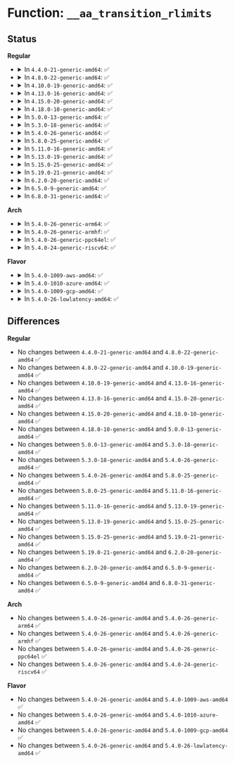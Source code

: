 # Function: <code>__aa_transition_rlimits</code>

## Status
<b>Regular</b>
<ul>
<li>
<details>
<summary>In <code>4.4.0-21-generic-amd64</code>: ✅</summary>

```c
void __aa_transition_rlimits(struct aa_label * old_l, struct aa_label * new_l)
```

```json
{
  "name": "__aa_transition_rlimits",
  "collision_type": "Unique Global",
  "inline_type": "No",
  "funcs": [
    {
      "addr": 18446744071582545760,
      "name": "__aa_transition_rlimits",
      "external": true,
      "loc": "security/apparmor/resource.c:132",
      "file": "security/apparmor/resource.c",
      "inline": "seen, unknown",
      "caller_inline": [],
      "caller_func": [
        "security/apparmor/lsm.c:apparmor_bprm_committing_creds"
      ]
    }
  ],
  "symbols": [
    {
      "addr": 18446744071582545760,
      "name": "__aa_transition_rlimits",
      "section": ".text",
      "bind": "STB_GLOBAL",
      "size": 324
    }
  ]
}
```
</details>
</li>
<li>
<details>
<summary>In <code>4.8.0-22-generic-amd64</code>: ✅</summary>

```c
void __aa_transition_rlimits(struct aa_label * old_l, struct aa_label * new_l)
```

```json
{
  "name": "__aa_transition_rlimits",
  "collision_type": "Unique Global",
  "inline_type": "No",
  "funcs": [
    {
      "addr": 18446744071582786080,
      "name": "__aa_transition_rlimits",
      "external": true,
      "loc": "security/apparmor/resource.c:132",
      "file": "security/apparmor/resource.c",
      "inline": "seen, unknown",
      "caller_inline": [],
      "caller_func": [
        "security/apparmor/lsm.c:apparmor_bprm_committing_creds"
      ]
    }
  ],
  "symbols": [
    {
      "addr": 18446744071582786080,
      "name": "__aa_transition_rlimits",
      "section": ".text",
      "bind": "STB_GLOBAL",
      "size": 324
    }
  ]
}
```
</details>
</li>
<li>
<details>
<summary>In <code>4.10.0-19-generic-amd64</code>: ✅</summary>

```c
void __aa_transition_rlimits(struct aa_label * old_l, struct aa_label * new_l)
```

```json
{
  "name": "__aa_transition_rlimits",
  "collision_type": "Unique Global",
  "inline_type": "No",
  "funcs": [
    {
      "addr": 18446744071582881472,
      "name": "__aa_transition_rlimits",
      "external": true,
      "loc": "security/apparmor/resource.c:132",
      "file": "security/apparmor/resource.c",
      "inline": "seen, unknown",
      "caller_inline": [],
      "caller_func": [
        "security/apparmor/lsm.c:apparmor_bprm_committing_creds"
      ]
    }
  ],
  "symbols": [
    {
      "addr": 18446744071582881472,
      "name": "__aa_transition_rlimits",
      "section": ".text",
      "bind": "STB_GLOBAL",
      "size": 324
    }
  ]
}
```
</details>
</li>
<li>
<details>
<summary>In <code>4.13.0-16-generic-amd64</code>: ✅</summary>

```c
void __aa_transition_rlimits(struct aa_label * old_l, struct aa_label * new_l)
```

```json
{
  "name": "__aa_transition_rlimits",
  "collision_type": "Unique Global",
  "inline_type": "No",
  "funcs": [
    {
      "addr": 18446744071582951552,
      "name": "__aa_transition_rlimits",
      "external": true,
      "loc": "security/apparmor/resource.c:145",
      "file": "security/apparmor/resource.c",
      "inline": "seen, unknown",
      "caller_inline": [],
      "caller_func": [
        "security/apparmor/lsm.c:apparmor_bprm_committing_creds"
      ]
    }
  ],
  "symbols": [
    {
      "addr": 18446744071582951552,
      "name": "__aa_transition_rlimits",
      "section": ".text",
      "bind": "STB_GLOBAL",
      "size": 336
    }
  ]
}
```
</details>
</li>
<li>
<details>
<summary>In <code>4.15.0-20-generic-amd64</code>: ✅</summary>

```c
void __aa_transition_rlimits(struct aa_label * old_l, struct aa_label * new_l)
```

```json
{
  "name": "__aa_transition_rlimits",
  "collision_type": "Unique Global",
  "inline_type": "No",
  "funcs": [
    {
      "addr": 18446744071583113680,
      "name": "__aa_transition_rlimits",
      "external": true,
      "loc": "security/apparmor/resource.c:145",
      "file": "security/apparmor/resource.c",
      "inline": "seen, unknown",
      "caller_inline": [],
      "caller_func": [
        "security/apparmor/lsm.c:apparmor_bprm_committing_creds"
      ]
    }
  ],
  "symbols": [
    {
      "addr": 18446744071583113680,
      "name": "__aa_transition_rlimits",
      "section": ".text",
      "bind": "STB_GLOBAL",
      "size": 289
    }
  ]
}
```
</details>
</li>
<li>
<details>
<summary>In <code>4.18.0-10-generic-amd64</code>: ✅</summary>

```c
void __aa_transition_rlimits(struct aa_label * old_l, struct aa_label * new_l)
```

```json
{
  "name": "__aa_transition_rlimits",
  "collision_type": "Unique Global",
  "inline_type": "No",
  "funcs": [
    {
      "addr": 18446744071583318928,
      "name": "__aa_transition_rlimits",
      "external": true,
      "loc": "security/apparmor/resource.c:145",
      "file": "security/apparmor/resource.c",
      "inline": "seen, unknown",
      "caller_inline": [],
      "caller_func": [
        "security/apparmor/lsm.c:apparmor_bprm_committing_creds"
      ]
    }
  ],
  "symbols": [
    {
      "addr": 18446744071583318928,
      "name": "__aa_transition_rlimits",
      "section": ".text",
      "bind": "STB_GLOBAL",
      "size": 291
    }
  ]
}
```
</details>
</li>
<li>
<details>
<summary>In <code>5.0.0-13-generic-amd64</code>: ✅</summary>

```c
void __aa_transition_rlimits(struct aa_label * old_l, struct aa_label * new_l)
```

```json
{
  "name": "__aa_transition_rlimits",
  "collision_type": "Unique Global",
  "inline_type": "No",
  "funcs": [
    {
      "addr": 18446744071583437904,
      "name": "__aa_transition_rlimits",
      "external": true,
      "loc": "security/apparmor/resource.c:145",
      "file": "security/apparmor/resource.c",
      "inline": "seen, unknown",
      "caller_inline": [],
      "caller_func": [
        "security/apparmor/lsm.c:apparmor_bprm_committing_creds"
      ]
    }
  ],
  "symbols": [
    {
      "addr": 18446744071583437904,
      "name": "__aa_transition_rlimits",
      "section": ".text",
      "bind": "STB_GLOBAL",
      "size": 291
    }
  ]
}
```
</details>
</li>
<li>
<details>
<summary>In <code>5.3.0-18-generic-amd64</code>: ✅</summary>

```c
void __aa_transition_rlimits(struct aa_label * old_l, struct aa_label * new_l)
```

```json
{
  "name": "__aa_transition_rlimits",
  "collision_type": "Unique Global",
  "inline_type": "No",
  "funcs": [
    {
      "addr": 18446744071583622912,
      "name": "__aa_transition_rlimits",
      "external": true,
      "loc": "security/apparmor/resource.c:141",
      "file": "security/apparmor/resource.c",
      "inline": "seen, unknown",
      "caller_inline": [],
      "caller_func": [
        "security/apparmor/lsm.c:apparmor_bprm_committing_creds"
      ]
    }
  ],
  "symbols": [
    {
      "addr": 18446744071583622912,
      "name": "__aa_transition_rlimits",
      "section": ".text",
      "bind": "STB_GLOBAL",
      "size": 335
    }
  ]
}
```
</details>
</li>
<li>
<details>
<summary>In <code>5.4.0-26-generic-amd64</code>: ✅</summary>

```c
void __aa_transition_rlimits(struct aa_label * old_l, struct aa_label * new_l)
```

```json
{
  "name": "__aa_transition_rlimits",
  "collision_type": "Unique Global",
  "inline_type": "No",
  "funcs": [
    {
      "addr": 18446744071583729088,
      "name": "__aa_transition_rlimits",
      "external": true,
      "loc": "security/apparmor/resource.c:141",
      "file": "security/apparmor/resource.c",
      "inline": "seen, unknown",
      "caller_inline": [],
      "caller_func": [
        "security/apparmor/lsm.c:apparmor_bprm_committing_creds"
      ]
    }
  ],
  "symbols": [
    {
      "addr": 18446744071583729088,
      "name": "__aa_transition_rlimits",
      "section": ".text",
      "bind": "STB_GLOBAL",
      "size": 335
    }
  ]
}
```
</details>
</li>
<li>
<details>
<summary>In <code>5.8.0-25-generic-amd64</code>: ✅</summary>

```c
void __aa_transition_rlimits(struct aa_label * old_l, struct aa_label * new_l)
```

```json
{
  "name": "__aa_transition_rlimits",
  "collision_type": "Unique Global",
  "inline_type": "No",
  "funcs": [
    {
      "addr": 18446744071584111024,
      "name": "__aa_transition_rlimits",
      "external": true,
      "loc": "security/apparmor/resource.c:141",
      "file": "security/apparmor/resource.c",
      "inline": "seen, unknown",
      "caller_inline": [],
      "caller_func": [
        "security/apparmor/lsm.c:apparmor_bprm_committing_creds"
      ]
    }
  ],
  "symbols": [
    {
      "addr": 18446744071584111024,
      "name": "__aa_transition_rlimits",
      "section": ".text",
      "bind": "STB_GLOBAL",
      "size": 332
    }
  ]
}
```
</details>
</li>
<li>
<details>
<summary>In <code>5.11.0-16-generic-amd64</code>: ✅</summary>

```c
void __aa_transition_rlimits(struct aa_label * old_l, struct aa_label * new_l)
```

```json
{
  "name": "__aa_transition_rlimits",
  "collision_type": "Unique Global",
  "inline_type": "No",
  "funcs": [
    {
      "addr": 18446744071584230112,
      "name": "__aa_transition_rlimits",
      "external": true,
      "loc": "security/apparmor/resource.c:141",
      "file": "security/apparmor/resource.c",
      "inline": "seen, unknown",
      "caller_inline": [],
      "caller_func": [
        "security/apparmor/lsm.c:apparmor_bprm_committing_creds"
      ]
    }
  ],
  "symbols": [
    {
      "addr": 18446744071584230112,
      "name": "__aa_transition_rlimits",
      "section": ".text",
      "bind": "STB_GLOBAL",
      "size": 332
    }
  ]
}
```
</details>
</li>
<li>
<details>
<summary>In <code>5.13.0-19-generic-amd64</code>: ✅</summary>

```c
void __aa_transition_rlimits(struct aa_label * old_l, struct aa_label * new_l)
```

```json
{
  "name": "__aa_transition_rlimits",
  "collision_type": "Unique Global",
  "inline_type": "No",
  "funcs": [
    {
      "addr": 18446744071584255168,
      "name": "__aa_transition_rlimits",
      "external": true,
      "loc": "security/apparmor/resource.c:141",
      "file": "security/apparmor/resource.c",
      "inline": "seen, unknown",
      "caller_inline": [],
      "caller_func": [
        "security/apparmor/lsm.c:apparmor_bprm_committing_creds"
      ]
    }
  ],
  "symbols": [
    {
      "addr": 18446744071584255168,
      "name": "__aa_transition_rlimits",
      "section": ".text",
      "bind": "STB_GLOBAL",
      "size": 337
    }
  ]
}
```
</details>
</li>
<li>
<details>
<summary>In <code>5.15.0-25-generic-amd64</code>: ✅</summary>

```c
void __aa_transition_rlimits(struct aa_label * old_l, struct aa_label * new_l)
```

```json
{
  "name": "__aa_transition_rlimits",
  "collision_type": "Unique Global",
  "inline_type": "No",
  "funcs": [
    {
      "addr": 18446744071584641040,
      "name": "__aa_transition_rlimits",
      "external": true,
      "loc": "security/apparmor/resource.c:141",
      "file": "security/apparmor/resource.c",
      "inline": "seen, unknown",
      "caller_inline": [],
      "caller_func": [
        "security/apparmor/lsm.c:apparmor_bprm_committing_creds"
      ]
    }
  ],
  "symbols": [
    {
      "addr": 18446744071584641040,
      "name": "__aa_transition_rlimits",
      "section": ".text",
      "bind": "STB_GLOBAL",
      "size": 425
    }
  ]
}
```
</details>
</li>
<li>
<details>
<summary>In <code>5.19.0-21-generic-amd64</code>: ✅</summary>

```c
void __aa_transition_rlimits(struct aa_label * old_l, struct aa_label * new_l)
```

```json
{
  "name": "__aa_transition_rlimits",
  "collision_type": "Unique Global",
  "inline_type": "No",
  "funcs": [
    {
      "addr": 18446744071585297504,
      "name": "__aa_transition_rlimits",
      "external": true,
      "loc": "security/apparmor/resource.c:144",
      "file": "security/apparmor/resource.c",
      "inline": "seen, unknown",
      "caller_inline": [],
      "caller_func": [
        "security/apparmor/lsm.c:apparmor_bprm_committing_creds"
      ]
    }
  ],
  "symbols": [
    {
      "addr": 18446744071585297504,
      "name": "__aa_transition_rlimits",
      "section": ".text",
      "bind": "STB_GLOBAL",
      "size": 452
    }
  ]
}
```
</details>
</li>
<li>
<details>
<summary>In <code>6.2.0-20-generic-amd64</code>: ✅</summary>

```c
void __aa_transition_rlimits(struct aa_label * old_l, struct aa_label * new_l)
```

```json
{
  "name": "__aa_transition_rlimits",
  "collision_type": "Unique Global",
  "inline_type": "No",
  "funcs": [
    {
      "addr": 18446744071586034784,
      "name": "__aa_transition_rlimits",
      "external": true,
      "loc": "security/apparmor/resource.c:154",
      "file": "security/apparmor/resource.c",
      "inline": "seen, unknown",
      "caller_inline": [],
      "caller_func": [
        "security/apparmor/lsm.c:apparmor_bprm_committing_creds"
      ]
    }
  ],
  "symbols": [
    {
      "addr": 18446744071586034784,
      "name": "__aa_transition_rlimits",
      "section": ".text",
      "bind": "STB_GLOBAL",
      "size": 452
    }
  ]
}
```
</details>
</li>
<li>
<details>
<summary>In <code>6.5.0-9-generic-amd64</code>: ✅</summary>

```c
void __aa_transition_rlimits(struct aa_label * old_l, struct aa_label * new_l)
```

```json
{
  "name": "__aa_transition_rlimits",
  "collision_type": "Unique Global",
  "inline_type": "No",
  "funcs": [
    {
      "addr": 18446744071586270016,
      "name": "__aa_transition_rlimits",
      "external": true,
      "loc": "security/apparmor/resource.c:154",
      "file": "security/apparmor/resource.c",
      "inline": "seen, unknown",
      "caller_inline": [],
      "caller_func": [
        "security/apparmor/lsm.c:apparmor_bprm_committing_creds"
      ]
    }
  ],
  "symbols": [
    {
      "addr": 18446744071586270016,
      "name": "__aa_transition_rlimits",
      "section": ".text",
      "bind": "STB_GLOBAL",
      "size": 437
    }
  ]
}
```
</details>
</li>
<li>
<details>
<summary>In <code>6.8.0-31-generic-amd64</code>: ✅</summary>

```c
void __aa_transition_rlimits(struct aa_label * old_l, struct aa_label * new_l)
```

```json
{
  "name": "__aa_transition_rlimits",
  "collision_type": "Unique Global",
  "inline_type": "No",
  "funcs": [
    {
      "addr": 18446744071586526544,
      "name": "__aa_transition_rlimits",
      "external": true,
      "loc": "security/apparmor/resource.c:154",
      "file": "security/apparmor/resource.c",
      "inline": "seen, unknown",
      "caller_inline": [],
      "caller_func": [
        "security/apparmor/lsm.c:apparmor_bprm_committing_creds"
      ]
    }
  ],
  "symbols": [
    {
      "addr": 18446744071586526544,
      "name": "__aa_transition_rlimits",
      "section": ".text",
      "bind": "STB_GLOBAL",
      "size": 437
    }
  ]
}
```
</details>
</li>
</ul>
<b>Arch</b>
<ul>
<li>
<details>
<summary>In <code>5.4.0-26-generic-arm64</code>: ✅</summary>

```c
void __aa_transition_rlimits(struct aa_label * old_l, struct aa_label * new_l)
```

```json
{
  "name": "__aa_transition_rlimits",
  "collision_type": "Unique Global",
  "inline_type": "No",
  "funcs": [
    {
      "addr": 18446603336495525096,
      "name": "__aa_transition_rlimits",
      "external": true,
      "loc": "security/apparmor/resource.c:141",
      "file": "security/apparmor/resource.c",
      "inline": "seen, unknown",
      "caller_inline": [],
      "caller_func": [
        "security/apparmor/lsm.c:apparmor_bprm_committing_creds"
      ]
    }
  ],
  "symbols": [
    {
      "addr": 18446603336495525096,
      "name": "__aa_transition_rlimits",
      "section": ".text",
      "bind": "STB_GLOBAL",
      "size": 432
    }
  ]
}
```
</details>
</li>
<li>
<details>
<summary>In <code>5.4.0-26-generic-armhf</code>: ✅</summary>

```c
void __aa_transition_rlimits(struct aa_label * old_l, struct aa_label * new_l)
```

```json
{
  "name": "__aa_transition_rlimits",
  "collision_type": "Unique Global",
  "inline_type": "No",
  "funcs": [
    {
      "addr": 3228891772,
      "name": "__aa_transition_rlimits",
      "external": true,
      "loc": "security/apparmor/resource.c:141",
      "file": "security/apparmor/resource.c",
      "inline": "seen, unknown",
      "caller_inline": [],
      "caller_func": [
        "security/apparmor/lsm.c:apparmor_bprm_committing_creds"
      ]
    }
  ],
  "symbols": [
    {
      "addr": 3228891772,
      "name": "__aa_transition_rlimits",
      "section": ".text",
      "bind": "STB_GLOBAL",
      "size": 392
    }
  ]
}
```
</details>
</li>
<li>
<details>
<summary>In <code>5.4.0-26-generic-ppc64el</code>: ✅</summary>

```c
void __aa_transition_rlimits(struct aa_label * old_l, struct aa_label * new_l)
```

```json
{
  "name": "__aa_transition_rlimits",
  "collision_type": "Unique Global",
  "inline_type": "No",
  "funcs": [
    {
      "addr": 13835058055289604368,
      "name": "__aa_transition_rlimits",
      "external": true,
      "loc": "security/apparmor/resource.c:141",
      "file": "security/apparmor/resource.c",
      "inline": "seen, unknown",
      "caller_inline": [],
      "caller_func": [
        "security/apparmor/lsm.c:apparmor_bprm_committing_creds"
      ]
    }
  ],
  "symbols": [
    {
      "addr": 13835058055289604368,
      "name": "__aa_transition_rlimits",
      "section": ".text",
      "bind": "STB_GLOBAL",
      "size": 520
    }
  ]
}
```
</details>
</li>
<li>
<details>
<summary>In <code>5.4.0-24-generic-riscv64</code>: ✅</summary>

```c
void __aa_transition_rlimits(struct aa_label * old_l, struct aa_label * new_l)
```

```json
{
  "name": "__aa_transition_rlimits",
  "collision_type": "Unique Global",
  "inline_type": "No",
  "funcs": [
    {
      "addr": 18446743936274702642,
      "name": "__aa_transition_rlimits",
      "external": true,
      "loc": "security/apparmor/resource.c:141",
      "file": "security/apparmor/resource.c",
      "inline": "seen, unknown",
      "caller_inline": [],
      "caller_func": [
        "security/apparmor/lsm.c:apparmor_bprm_committing_creds"
      ]
    }
  ],
  "symbols": [
    {
      "addr": 18446743936274702642,
      "name": "__aa_transition_rlimits",
      "section": ".text",
      "bind": "STB_GLOBAL",
      "size": 328
    }
  ]
}
```
</details>
</li>
</ul>
<b>Flavor</b>
<ul>
<li>
<details>
<summary>In <code>5.4.0-1009-aws-amd64</code>: ✅</summary>

```c
void __aa_transition_rlimits(struct aa_label * old_l, struct aa_label * new_l)
```

```json
{
  "name": "__aa_transition_rlimits",
  "collision_type": "Unique Global",
  "inline_type": "No",
  "funcs": [
    {
      "addr": 18446744071583697824,
      "name": "__aa_transition_rlimits",
      "external": true,
      "loc": "security/apparmor/resource.c:141",
      "file": "security/apparmor/resource.c",
      "inline": "seen, unknown",
      "caller_inline": [],
      "caller_func": [
        "security/apparmor/lsm.c:apparmor_bprm_committing_creds"
      ]
    }
  ],
  "symbols": [
    {
      "addr": 18446744071583697824,
      "name": "__aa_transition_rlimits",
      "section": ".text",
      "bind": "STB_GLOBAL",
      "size": 335
    }
  ]
}
```
</details>
</li>
<li>
<details>
<summary>In <code>5.4.0-1010-azure-amd64</code>: ✅</summary>

```c
void __aa_transition_rlimits(struct aa_label * old_l, struct aa_label * new_l)
```

```json
{
  "name": "__aa_transition_rlimits",
  "collision_type": "Unique Global",
  "inline_type": "No",
  "funcs": [
    {
      "addr": 18446744071583634880,
      "name": "__aa_transition_rlimits",
      "external": true,
      "loc": "security/apparmor/resource.c:141",
      "file": "security/apparmor/resource.c",
      "inline": "seen, unknown",
      "caller_inline": [],
      "caller_func": [
        "security/apparmor/lsm.c:apparmor_bprm_committing_creds"
      ]
    }
  ],
  "symbols": [
    {
      "addr": 18446744071583634880,
      "name": "__aa_transition_rlimits",
      "section": ".text",
      "bind": "STB_GLOBAL",
      "size": 335
    }
  ]
}
```
</details>
</li>
<li>
<details>
<summary>In <code>5.4.0-1009-gcp-amd64</code>: ✅</summary>

```c
void __aa_transition_rlimits(struct aa_label * old_l, struct aa_label * new_l)
```

```json
{
  "name": "__aa_transition_rlimits",
  "collision_type": "Unique Global",
  "inline_type": "No",
  "funcs": [
    {
      "addr": 18446744071583681600,
      "name": "__aa_transition_rlimits",
      "external": true,
      "loc": "security/apparmor/resource.c:141",
      "file": "security/apparmor/resource.c",
      "inline": "seen, unknown",
      "caller_inline": [],
      "caller_func": [
        "security/apparmor/lsm.c:apparmor_bprm_committing_creds"
      ]
    }
  ],
  "symbols": [
    {
      "addr": 18446744071583681600,
      "name": "__aa_transition_rlimits",
      "section": ".text",
      "bind": "STB_GLOBAL",
      "size": 335
    }
  ]
}
```
</details>
</li>
<li>
<details>
<summary>In <code>5.4.0-26-lowlatency-amd64</code>: ✅</summary>

```c
void __aa_transition_rlimits(struct aa_label * old_l, struct aa_label * new_l)
```

```json
{
  "name": "__aa_transition_rlimits",
  "collision_type": "Unique Global",
  "inline_type": "No",
  "funcs": [
    {
      "addr": 18446744071583781344,
      "name": "__aa_transition_rlimits",
      "external": true,
      "loc": "security/apparmor/resource.c:141",
      "file": "security/apparmor/resource.c",
      "inline": "seen, unknown",
      "caller_inline": [],
      "caller_func": [
        "security/apparmor/lsm.c:apparmor_bprm_committing_creds"
      ]
    }
  ],
  "symbols": [
    {
      "addr": 18446744071583781344,
      "name": "__aa_transition_rlimits",
      "section": ".text",
      "bind": "STB_GLOBAL",
      "size": 335
    }
  ]
}
```
</details>
</li>
</ul>

## Differences
<b>Regular</b>
<ul>
<li>
No changes between <code>4.4.0-21-generic-amd64</code> and <code>4.8.0-22-generic-amd64</code> ✅
</li>
<li>
No changes between <code>4.8.0-22-generic-amd64</code> and <code>4.10.0-19-generic-amd64</code> ✅
</li>
<li>
No changes between <code>4.10.0-19-generic-amd64</code> and <code>4.13.0-16-generic-amd64</code> ✅
</li>
<li>
No changes between <code>4.13.0-16-generic-amd64</code> and <code>4.15.0-20-generic-amd64</code> ✅
</li>
<li>
No changes between <code>4.15.0-20-generic-amd64</code> and <code>4.18.0-10-generic-amd64</code> ✅
</li>
<li>
No changes between <code>4.18.0-10-generic-amd64</code> and <code>5.0.0-13-generic-amd64</code> ✅
</li>
<li>
No changes between <code>5.0.0-13-generic-amd64</code> and <code>5.3.0-18-generic-amd64</code> ✅
</li>
<li>
No changes between <code>5.3.0-18-generic-amd64</code> and <code>5.4.0-26-generic-amd64</code> ✅
</li>
<li>
No changes between <code>5.4.0-26-generic-amd64</code> and <code>5.8.0-25-generic-amd64</code> ✅
</li>
<li>
No changes between <code>5.8.0-25-generic-amd64</code> and <code>5.11.0-16-generic-amd64</code> ✅
</li>
<li>
No changes between <code>5.11.0-16-generic-amd64</code> and <code>5.13.0-19-generic-amd64</code> ✅
</li>
<li>
No changes between <code>5.13.0-19-generic-amd64</code> and <code>5.15.0-25-generic-amd64</code> ✅
</li>
<li>
No changes between <code>5.15.0-25-generic-amd64</code> and <code>5.19.0-21-generic-amd64</code> ✅
</li>
<li>
No changes between <code>5.19.0-21-generic-amd64</code> and <code>6.2.0-20-generic-amd64</code> ✅
</li>
<li>
No changes between <code>6.2.0-20-generic-amd64</code> and <code>6.5.0-9-generic-amd64</code> ✅
</li>
<li>
No changes between <code>6.5.0-9-generic-amd64</code> and <code>6.8.0-31-generic-amd64</code> ✅
</li>
</ul>
<b>Arch</b>
<ul>
<li>
No changes between <code>5.4.0-26-generic-amd64</code> and <code>5.4.0-26-generic-arm64</code> ✅
</li>
<li>
No changes between <code>5.4.0-26-generic-amd64</code> and <code>5.4.0-26-generic-armhf</code> ✅
</li>
<li>
No changes between <code>5.4.0-26-generic-amd64</code> and <code>5.4.0-26-generic-ppc64el</code> ✅
</li>
<li>
No changes between <code>5.4.0-26-generic-amd64</code> and <code>5.4.0-24-generic-riscv64</code> ✅
</li>
</ul>
<b>Flavor</b>
<ul>
<li>
No changes between <code>5.4.0-26-generic-amd64</code> and <code>5.4.0-1009-aws-amd64</code> ✅
</li>
<li>
No changes between <code>5.4.0-26-generic-amd64</code> and <code>5.4.0-1010-azure-amd64</code> ✅
</li>
<li>
No changes between <code>5.4.0-26-generic-amd64</code> and <code>5.4.0-1009-gcp-amd64</code> ✅
</li>
<li>
No changes between <code>5.4.0-26-generic-amd64</code> and <code>5.4.0-26-lowlatency-amd64</code> ✅
</li>
</ul>
